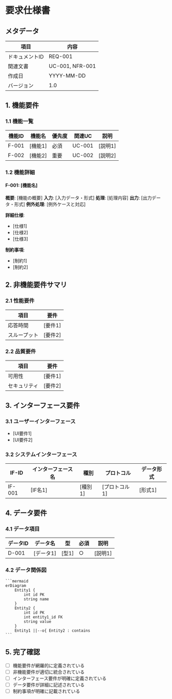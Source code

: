 # 要求仕様書

## メタデータ
| 項目 | 内容 |
|------|------|
| ドキュメントID | REQ-001 |
| 関連文書 | UC-001, NFR-001 |
| 作成日 | YYYY-MM-DD |
| バージョン | 1.0 |

## 1. 機能要件

### 1.1 機能一覧
| 機能ID | 機能名 | 優先度 | 関連UC | 説明 |
|--------|--------|--------|--------|------|
| F-001 | [機能1] | 必須 | UC-001 | [説明1] |
| F-002 | [機能2] | 重要 | UC-002 | [説明2] |

### 1.2 機能詳細

#### F-001: [機能名]
**概要**: [機能の概要]
**入力**: [入力データ・形式]
**処理**: [処理内容]
**出力**: [出力データ・形式]
**例外処理**: [例外ケースと対応]

**詳細仕様**:
- [仕様1]
- [仕様2]
- [仕様3]

**制約事項**:
- [制約1]
- [制約2]

## 2. 非機能要件サマリ

### 2.1 性能要件
| 項目 | 要件 |
|------|------|
| 応答時間 | [要件1] |
| スループット | [要件2] |

### 2.2 品質要件
| 項目 | 要件 |
|------|------|
| 可用性 | [要件1] |
| セキュリティ | [要件2] |

## 3. インターフェース要件

### 3.1 ユーザーインターフェース
- [UI要件1]
- [UI要件2]

### 3.2 システムインターフェース
| IF-ID | インターフェース名 | 種別 | プロトコル | データ形式 |
|-------|-------------------|------|------------|------------|
| IF-001 | [IF名1] | [種別1] | [プロトコル1] | [形式1] |

## 4. データ要件

### 4.1 データ項目
| データID | データ名 | 型 | 必須 | 説明 |
|----------|----------|----|----- |------|
| D-001 | [データ1] | [型1] | ○ | [説明1] |

### 4.2 データ関係図

````mermaid
```mermaid
erDiagram
    Entity1 {
        int id PK
        string name
    }
    Entity2 {
        int id PK
        int entity1_id FK
        string value
    }
    Entity1 ||--o{ Entity2 : contains
```
````

## 5. 完了確認
- [ ] 機能要件が網羅的に定義されている
- [ ] 非機能要件が適切に統合されている
- [ ] インターフェース要件が明確に定義されている
- [ ] データ要件が詳細に記述されている
- [ ] 制約事項が明確に記載されている
